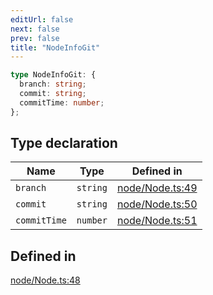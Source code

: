 ```yaml
---
editUrl: false
next: false
prev: false
title: "NodeInfoGit"
---
```


```ts
type NodeInfoGit: {
  branch: string;
  commit: string;
  commitTime: number;
};
```

## Type declaration

| Name | Type | Defined in |
| ------ | ------ | ------ |
| `branch` | `string` | [node/Node.ts:49](https://github.com/shipgirlproject/shoukaku/blob/428f92c432a1875d1770e54c312147a1f47a448d/src/node/Node.ts#L49) |
| `commit` | `string` | [node/Node.ts:50](https://github.com/shipgirlproject/shoukaku/blob/428f92c432a1875d1770e54c312147a1f47a448d/src/node/Node.ts#L50) |
| `commitTime` | `number` | [node/Node.ts:51](https://github.com/shipgirlproject/shoukaku/blob/428f92c432a1875d1770e54c312147a1f47a448d/src/node/Node.ts#L51) |

## Defined in

[node/Node.ts:48](https://github.com/shipgirlproject/shoukaku/blob/428f92c432a1875d1770e54c312147a1f47a448d/src/node/Node.ts#L48)
